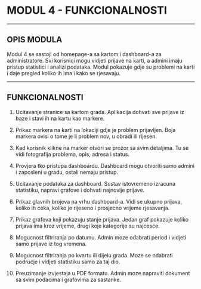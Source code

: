 # MODUL 4 - FUNKCIONALNOSTI

---

## OPIS MODULA

Modul 4 se sastoji od homepage-a sa kartom i dashboard-a za administratore. Svi korisnici mogu vidjeti prijave na karti, a admini imaju pristup statistici i analizi podataka. Modul pokazuje gdje su problemi na karti i daje pregled koliko ih ima i kako se rjesavaju.

---

## FUNKCIONALNOSTI

1. Ucitavanje stranice sa kartom grada. Aplikacija dohvati sve prijave iz baze i stavi ih na kartu kao markere.

2. Prikaz markera na karti na lokaciji gdje je problem prijavljen. Boja markera ovisi o tome je li problem nov, u obradi ili rijesen.

3. Kad korisnik klikne na marker otvori se prozor sa svim detaljima. Tu se vidi fotografija problema, opis, adresa i status.

4. Provjera tko pristupa dashboardu. Dashboard mogu otvoriti samo admini i zaposleni u gradu, ostali nemaju pristup.

5. Ucitavanje podataka za dashboard. Sustav istovremeno izracuna statistiku, napravi grafove i dohvati najnovije prijave.

6. Prikaz glavnih brojeva na vrhu dashboard-a. Vidi se ukupno prijava, koliko ih ceka, koliko je rijeseno i prosjecno vrijeme rjesavanja.

7. Prikaz grafova koji pokazuju stanje prijava. Jedan graf pokazuje koliko prijava ima kroz vrijeme, drugi koje kategorije su najcesće.

8. Mogucnost filtriranja po datumu. Admin moze odabrati period i vidjeti samo prijave iz tog vremena.

9. Mogucnost filtriranja po kvartu ili dijelu grada. Moze se odabrati podrucje i vidjeti statistiku samo za taj dio.

10. Preuzimanje izvjestaja u PDF formatu. Admin moze napraviti dokument sa svim podacima i grafovima za sastanke.
